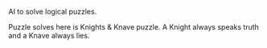 AI to solve logical puzzles. 

Puzzle solves here is Knights & Knave puzzle. A Knight always speaks truth and a Knave always lies.
